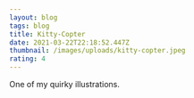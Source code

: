 ```yaml
---
layout: blog
tags: blog
title: Kitty-Copter
date: 2021-03-22T22:18:52.447Z
thumbnail: /images/uploads/kitty-copter.jpeg
rating: 4
---
```

One of my quirky illustrations.